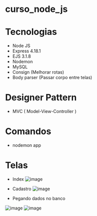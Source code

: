 # curso_node_js


# Tecnologias
- Node JS
- Express 4.18.1
- EJS 3.1.8
- Nodemon
- MySQL
- Consign (Melhorar rotas)
- Body parser (Passar corpo entre telas)
# Designer Pattern 
- MVC ( Model-View-Controller )
# Comandos
- nodemon app

# Telas
- Index
![image](https://user-images.githubusercontent.com/33354360/189710075-a66d4039-9e7a-46f1-b301-c42f3cdeb719.png)

- Cadastro
![image](https://user-images.githubusercontent.com/33354360/189710110-4f577c13-2da8-4ee6-9a29-7ee640c10017.png)


- Pegando dados no banco

![image](https://user-images.githubusercontent.com/33354360/189508931-a2ab563e-3e23-44e7-84d2-6362859a466c.png)
![image](https://user-images.githubusercontent.com/33354360/189508972-2e4ad660-e9c7-4dfa-8070-1c96b8891c8f.png)
